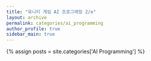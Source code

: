 ```yaml
---
title: "유니티 게임 AI 프로그래밍 2/e"
layout: archive
permalink: categories/ai_programming
author_profile: true
sidebar_main: true
---
```


{% assign posts = site.categories['AI Programming'] %}